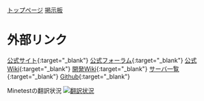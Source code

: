 [トップページ](.)
[掲示板](http://minetest.bbs.fc2.com)

# 外部リンク
[公式サイト](http://www.minetest.net){:target="_blank"}
[公式フォーラム](https://forum.minetest.net){:target="_blank"}
[公式Wiki](http://wiki.minetest.net/Main_Page/ja){:target="_blank"}
[開発Wiki](http://dev.minetest.net/Main_Page/ja){:target="_blank"}
[サーバ一覧](http://servers.minetest.net){:target="_blank"}
[Github](https://github.com/minetest){:target="_blank"}

Minetestの翻訳状況
<a href="https://hosted.weblate.org/engage/minetest/ja/?utm_source=widget">
  <img alt="翻訳状況" src="https://hosted.weblate.org/widgets/minetest/ja/svg-badge.svg">
</a>
